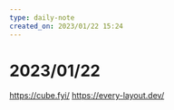 ```yaml
---
type: daily-note
created_on: 2023/01/22 15:24
---
```

    
# 2023/01/22

<https://cube.fyi/>
<https://every-layout.dev/>
